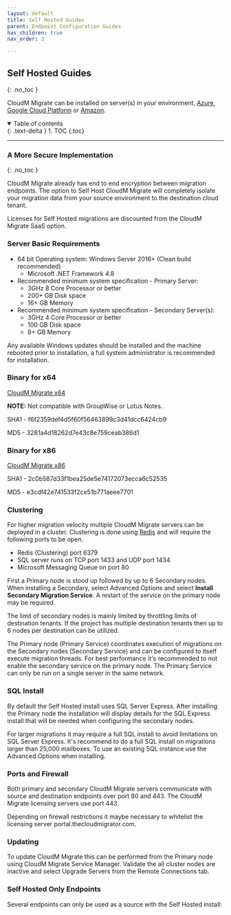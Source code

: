 ```yaml
---
layout: default
title: Self Hosted Guides
parent: Endpoint Configuration Guides
has_children: true 
nav_order: 3

---
```


## Self Hosted Guides
{: .no_toc }

CloudM Migrate can be installed on server(s) in your environment, <a href="https://learn.microsoft.com/en-us/training/modules/create-windows-virtual-machine-in-azure/">Azure</a>, <a href="https://cloud.google.com/compute/docs/instances/create-start-instance">Google Cloud Platform</a> or <a href="https://aws.amazon.com/getting-started/hands-on/launch-windows-vm/">Amazon</a>.

<a name="top"></a>
<details open markdown="block">
  <summary>
    Table of contents
  </summary>
  {: .text-delta }
1. TOC
{:toc}
</details>

---

### A More Secure Implementation
{: .no_toc }

CloudM Migrate already has end to end encryption between migration endpoints. The option to Self Host CloudM Migrate will completely isolate your migration data from your source environment to the destination cloud tenant. 

Licenses for Self Hosted migrations are discounted from the CloudM Migrate SaaS option. 

### Server Basic Requirements

- 64 bit Operating system: Windows Server 2016+ (Clean build recommended)
  - Microsoft .NET Framework 4.8
- Recommended minimum system specification - Primary Server:
  - 3GHz 8 Core Processor or better
  - 200+ GB Disk space
  - 16+ GB Memory
- Recommended minimum system specification - Secondary Server(s):
  - 3GHz 4 Core Processor or better
  - 100 GB Disk space
  - 8+ GB Memory

Any available Windows updates should be installed and the machine rebooted prior to installation, a full system administrator is recommended for installation.

### Binary for x64

<a href="https://www.cloudm.io/CloudM-Migrate-Latest-x64.exe">CloudM Migrate x64</a>

**NOTE:** Not compatible with GroupWise or Lotus Notes.

SHA1 - f6f2359def4d5f60f56463899c3d41dcc6424cb9

MD5 - 3281a4d18262d7e43c8e759ceab386d1

### Binary for x86

<a href="https://www.cloudm.io/CloudM-Migrate-Latest.exe">CloudM Migrate x86</a>

SHA1 - 2c0b587d33f1bea25de5e74172073ecca6c52535

MD5 - e3cdf42e741533f2ce51b771aeee7701

### Clustering

For higher migration velocity multiple CloudM Migrate servers can be deployed in a cluster. Clustering is done using <a href="https://redis.io/docs/manual/scaling/">Redis</a> and will require the following ports to be open. 

- Redis (Clustering) port 6379
- SQL server runs on TCP port 1433 and UDP port 1434 
- Microsoft Messaging Queue on port 80

First a Primary node is stood up followed by up to 6 Secondary nodes. When installing a Secondary, select Advanced Options and select **Install Secondary Migration Service**. A restart of the service on the primary node may be required. 

The limit of secondary nodes is mainly limited by throttling limits of destination tenants. If the project has multiple destination tenants then up to 6 nodes per destination can be utilized. 

The Primary node (Primary Service) coordinates execution of migrations on the Secondary nodes (Secondary Service) and can be configured to itself execute migration threads. For best performance it's recommended to not enable the secondary service on the primary node. The Primary Service can only be run on a single server in the same network. 

### SQL Install

By default the Self Hosted install uses SQL Server Express. After installing the Primary node the installation will display details for the SQL Express install that will be needed when configuring the secondary nodes. 

For larger migrations it may require a full SQL install to avoid limitations on SQL Server Express. It's recommend to do a full SQL install on migrations larger than 25,000 mailboxes. To use an existing SQL instance use the Advanced Options when installing. 

### Ports and Firewall

Both primary and secondary CloudM Migrate servers communicate with source and destination endpoints over port 80 and 443. The CloudM Migrate licensing servers use port 443.

Depending on firewall restrictions it maybe necessary to whitelist the licensing server portal.thecloudmigrator.com.

### Updating

To update CloudM Migrate this can be performed from the Primary node using CloudM Migrate Service Manager. Validate the all cluster nodes are inactive and select Upgrade Servers from the Remote Connections tab. 

### Self Hosted Only Endpoints

Several endpoints can only be used as a source with the Self Hosted install: 
